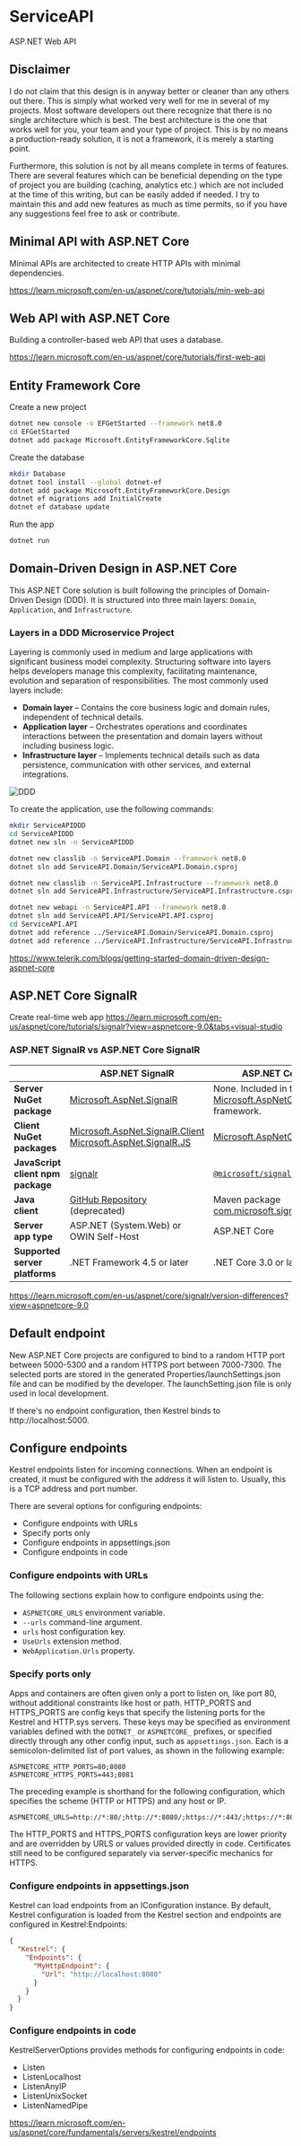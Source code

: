 # ServiceAPI
ASP.NET Web API

## Disclaimer

I do not claim that this design is in anyway better or cleaner than any others out there. This is simply what worked very well for me in several of my projects. Most software developers out there recognize that there is no single architecture which is best. The best architecture is the one that works well for you, your team and your type of project. This is by no means a production-ready solution, it is not a framework, it is merely a starting point.

Furthermore, this solution is not by all means complete in terms of features. There are several features which can be beneficial depending on the type of project you are building (caching, analytics etc.) which are not included at the time of this writing, but can be easily added if needed. I try to maintain this and add new features as much as time permits, so if you have any suggestions feel free to ask or contribute.

## Minimal API with ASP.NET Core

Minimal APIs are architected to create HTTP APIs with minimal dependencies.

https://learn.microsoft.com/en-us/aspnet/core/tutorials/min-web-api


## Web API with ASP.NET Core

Building a controller-based web API that uses a database.

https://learn.microsoft.com/en-us/aspnet/core/tutorials/first-web-api


## Entity Framework Core

Create a new project

```bash
dotnet new console -o EFGetStarted --framework net8.0
cd EFGetStarted
dotnet add package Microsoft.EntityFrameworkCore.Sqlite
```

Create the database

```bash
mkdir Database
dotnet tool install --global dotnet-ef
dotnet add package Microsoft.EntityFrameworkCore.Design
dotnet ef migrations add InitialCreate
dotnet ef database update
```

Run the app

```bash
dotnet run
```


## Domain-Driven Design in ASP.NET Core

This ASP.NET Core solution is built following the principles of Domain-Driven Design (DDD). It is structured into three main layers: `Domain`, `Application`, and `Infrastructure`.

### Layers in a DDD Microservice Project

Layering is commonly used in medium and large applications with significant business model complexity. Structuring software into layers helps developers manage this complexity, facilitating maintenance, evolution and separation of responsibilities. The most commonly used layers include:

- **Domain layer** – Contains the core business logic and domain rules, independent of technical details.
- **Application layer** – Orchestrates operations and coordinates interactions between the presentation and domain layers without including business logic.
- **Infrastructure layer** – Implements technical details such as data persistence, communication with other services, and external integrations.

![DDD](media/ddd-microservice-structure.png "DDD Layers")

To create the application, use the following commands:

```bash
mkdir ServiceAPIDDD
cd ServiceAPIDDD
dotnet new sln -n ServiceAPIDDD

dotnet new classlib -n ServiceAPI.Domain --framework net8.0
dotnet sln add ServiceAPI.Domain/ServiceAPI.Domain.csproj

dotnet new classlib -n ServiceAPI.Infrastructure --framework net8.0
dotnet sln add ServiceAPI.Infrastructure/ServiceAPI.Infrastructure.csproj

dotnet new webapi -n ServiceAPI.API --framework net8.0
dotnet sln add ServiceAPI.API/ServiceAPI.API.csproj
cd ServiceAPI.API
dotnet add reference ../ServiceAPI.Domain/ServiceAPI.Domain.csproj
dotnet add reference ../ServiceAPI.Infrastructure/ServiceAPI.Infrastructure.csproj
```

https://www.telerik.com/blogs/getting-started-domain-driven-design-aspnet-core


## ASP.NET Core SignalR

Create real-time web app
https://learn.microsoft.com/en-us/aspnet/core/tutorials/signalr?view=aspnetcore-9.0&tabs=visual-studio

### ASP.NET SignalR vs ASP.NET Core SignalR

|                      | ASP.NET SignalR | ASP.NET Core SignalR |
| -------------------- | --------------- | -------------------- |
| **Server NuGet package** | [Microsoft.AspNet.SignalR](https://www.nuget.org/packages/Microsoft.AspNet.SignalR/) | None. Included in the [Microsoft.AspNetCore.App](xref:fundamentals/metapackage-app) shared framework. |
| **Client NuGet packages** | [Microsoft.AspNet.SignalR.Client](https://www.nuget.org/packages/Microsoft.AspNet.SignalR.Client/)<br>[Microsoft.AspNet.SignalR.JS](https://www.nuget.org/packages/Microsoft.AspNet.SignalR.JS/) | [Microsoft.AspNetCore.SignalR.Client](https://www.nuget.org/packages/Microsoft.AspNetCore.SignalR.Client/) |
| **JavaScript client npm package** | [signalr](https://www.npmjs.com/package/signalr) | [`@microsoft/signalr`](https://www.npmjs.com/package/@microsoft/signalr) |
| **Java client** | [GitHub Repository](https://github.com/SignalR/java-client) (deprecated)  | Maven package [com.microsoft.signalr](https://search.maven.org/artifact/com.microsoft.signalr/signalr) |
| **Server app type** | ASP.NET (System.Web) or OWIN Self-Host | ASP.NET Core |
| **Supported server platforms** | .NET Framework 4.5 or later | .NET Core 3.0 or later |

https://learn.microsoft.com/en-us/aspnet/core/signalr/version-differences?view=aspnetcore-9.0


## Default endpoint

New ASP.NET Core projects are configured to bind to a random HTTP port between 5000-5300 and a random HTTPS port between 7000-7300. The selected ports are stored in the generated Properties/launchSettings.json file and can be modified by the developer. The launchSetting.json file is only used in local development.

If there's no endpoint configuration, then Kestrel binds to http://localhost:5000.

## Configure endpoints

Kestrel endpoints listen for incoming connections. When an endpoint is created, it must be configured with the address it will listen to. Usually, this is a TCP address and port number.

There are several options for configuring endpoints:
- Configure endpoints with URLs
- Specify ports only
- Configure endpoints in appsettings.json
- Configure endpoints in code

### Configure endpoints with URLs

The following sections explain how to configure endpoints using the:

- `ASPNETCORE_URLS` environment variable.
- `--urls` command-line argument.
- `urls` host configuration key.
- `UseUrls` extension method.
- `WebApplication.Urls` property.

### Specify ports only

Apps and containers are often given only a port to listen on, like port 80, without additional constraints like host or path. HTTP_PORTS and HTTPS_PORTS are config keys that specify the listening ports for the Kestrel and HTTP.sys servers. These keys may be specified as environment variables defined with the `DOTNET_` or `ASPNETCORE_` prefixes, or specified directly through any other config input, such as `appsettings.json`. Each is a semicolon-delimited list of port values, as shown in the following example:

```
ASPNETCORE_HTTP_PORTS=80;8080
ASPNETCORE_HTTPS_PORTS=443;8081
```

The preceding example is shorthand for the following configuration, which specifies the scheme (HTTP or HTTPS) and any host or IP.

```
ASPNETCORE_URLS=http://*:80/;http://*:8080/;https://*:443/;https://*:8081/
```

The HTTP_PORTS and HTTPS_PORTS configuration keys are lower priority and are overridden by URLS or values provided directly in code. Certificates still need to be configured separately via server-specific mechanics for HTTPS.

### Configure endpoints in appsettings.json

Kestrel can load endpoints from an IConfiguration instance. By default, Kestrel configuration is loaded from the Kestrel section and endpoints are configured in Kestrel:Endpoints:

```json
{
  "Kestrel": {
    "Endpoints": {
      "MyHttpEndpoint": {
        "Url": "http://localhost:8080"
      }
    }
  }
}
```

### Configure endpoints in code

KestrelServerOptions provides methods for configuring endpoints in code:

- Listen
- ListenLocalhost
- ListenAnyIP
- ListenUnixSocket
- ListenNamedPipe

https://learn.microsoft.com/en-us/aspnet/core/fundamentals/servers/kestrel/endpoints